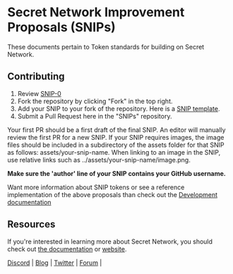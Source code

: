 # Secret Network Improvement Proposals (SNIPs)

These documents pertain to Token standards for building on Secret Network.

## Contributing

1. Review [SNIP-0](https://github.com/SecretFoundation/SNIPs/blob/master/SNIP-0.md)
2. Fork the repository by clicking "Fork" in the top right.
3. Add your SNIP to your fork of the repository. Here is a [SNIP template](https://github.com/SecretFoundation/SNIPs/blob/master/SNIP-template.md).
4. Submit a Pull Request here in the "SNIPs" repository.

Your first PR should be a first draft of the final SNIP. An editor will manually review the first PR for a new SNIP. If your SNIP requires images, the image files should be included in a subdirectory of the assets folder for that SNIP as follows: assets/your-snip-name. When linking to an image in the SNIP, use relative links such as ../assets/your-snip-name/image.png.

**Make sure the 'author' line of your SNIP contains your GitHub username.**

Want more information about SNIP tokens or see a reference implementation of the above proposals than check out the [Development documentation](https://docs.scrt.network/secret-network-documentation/development)

## Resources

If you're interested in learning more about Secret Network, you should check out [the documentation](https://docs.scrt.network) or [website](https://scrt.network).

[Discord](https://chat.scrt.network) | [Blog](https://blog.scrt.network) | [Twitter](https://twitter.com/SecretNetwork) | [Forum](https://forum.scrt.network) |
